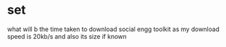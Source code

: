 set
===

what will b the time taken to download social engg toolkit as my download speed is 20kb/s and also its size if known
